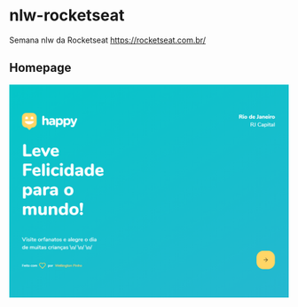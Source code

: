 # nlw-rocketseat
Semana nlw da Rocketseat https://rocketseat.com.br/

## Homepage
![PROJETO](banner.png)
